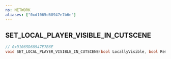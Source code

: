 ```yaml
---
ns: NETWORK
aliases: ["0xd1065d68947e7b6e"]
---
```

## SET_LOCAL_PLAYER_VISIBLE_IN_CUTSCENE

```c
// 0xD1065D68947E7B6E
void SET_LOCAL_PLAYER_VISIBLE_IN_CUTSCENE(bool LocallyVisible, bool RemotelyVisible);
```
